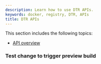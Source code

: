 ```yaml
---
description: Learn how to use DTR APIs.
keywords: docker, registry, DTR, APIs
title: DTR APIs
---
```


This section includes the following topics:

* [API overview](overview.md)

### Test change to trigger preview build 
